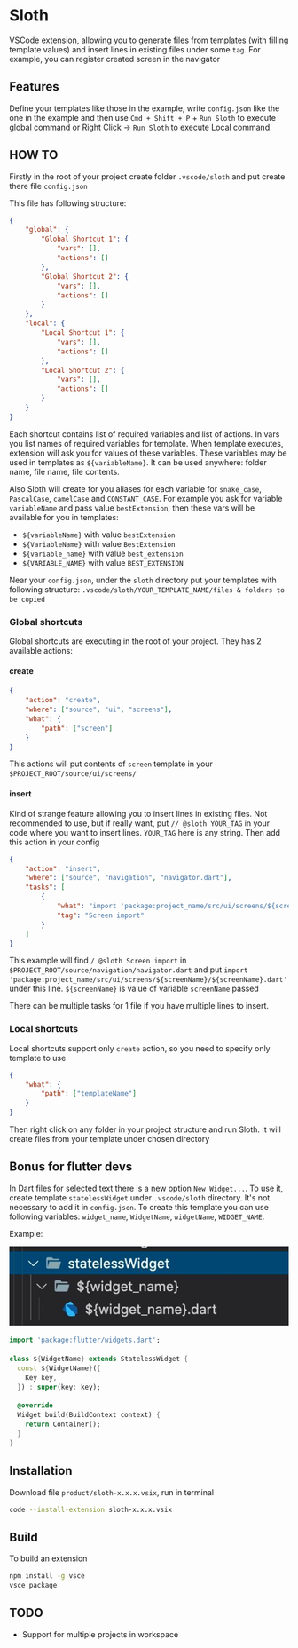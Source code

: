 # Sloth

VSCode extension, allowing you to generate files from templates (with filling template values) and insert lines in existing files under some `tag`. For example, you can register created screen in the navigator

## Features

Define your templates like those in the example, write `config.json` like the one in the example and then use `Cmd + Shift + P` + `Run Sloth` to execute global command or Right Click -> `Run Sloth` to execute Local command.

## HOW TO

Firstly in the root of your project create folder `.vscode/sloth` and put create there file `config.json`

This file has following structure:
```json
{
    "global": {
        "Global Shortcut 1": {
            "vars": [],
            "actions": []
        },
        "Global Shortcut 2": {
            "vars": [],
            "actions": []
        }
    },
    "local": {
        "Local Shortcut 1": {
            "vars": [],
            "actions": []
        },
        "Local Shortcut 2": {
            "vars": [],
            "actions": []
        }
    }
}
```

Each shortcut contains list of required variables and list of actions. In vars you list names of required variables for template. When template executes, extension will ask you for values of these variables. These variables may be used in templates as `${variableName}`. It can be used anywhere: folder name, file name, file contents.

Also Sloth will create for you aliases for each variable for `snake_case`, `PascalCase`, `camelCase` and `CONSTANT_CASE`.
For example you ask for variable `variableName` and pass value `bestExtension`, then these vars will be available for you in templates:
- `${variableName}` with value `bestExtension`
- `${VariableName}` with value `BestExtension`
- `${variable_name}` with value `best_extension`
- `${VARIABLE_NAME}` with value `BEST_EXTENSION`

Near your `config.json`, under the `sloth` directory put your templates with following structure: `.vscode/sloth/YOUR_TEMPLATE_NAME/files & folders to be copied`

### Global shortcuts

Global shortcuts are executing in the root of your project. They has 2 available actions:

#### create

```json
{
    "action": "create",
    "where": ["source", "ui", "screens"],
    "what": {
        "path": ["screen"]
    }
}
```

This actions will put contents of `screen` template in your `$PROJECT_ROOT/source/ui/screens/`

#### insert

Kind of strange feature allowing you to insert lines in existing files. Not recommended to use, but if really want, put `// @sloth YOUR_TAG` in your code where you want to insert lines. `YOUR_TAG` here is any string. Then add this action in your config

```json
{
    "action": "insert",
    "where": ["source", "navigation", "navigator.dart"],
    "tasks": [
        {
            "what": "import 'package:project_name/src/ui/screens/${screenName}/${screenName}.dart'",
            "tag": "Screen import"
        }
    ]
}
```

This example will find `/ @sloth Screen import` in `$PROJECT_ROOT/source/navigation/navigator.dart` and put `import 'package:project_name/src/ui/screens/${screenName}/${screenName}.dart'` under this line. `${screenName}` is value of variable `screenName` passed 

There can be multiple tasks for 1 file if you have multiple lines to insert.

### Local shortcuts

Local shortcuts support only `create` action, so you need to specify only template to use 

```json
{
    "what": {
        "path": ["templateName"]
    }
}
```

Then right click on any folder in your project structure and run Sloth. It will create files from your template under chosen directory

## Bonus for flutter devs

In Dart files for selected text there is a new option `New Widget...`. To use it, create template `statelessWidget` under `.vscode/sloth` directory. It's not necessary to add it in `config.json`. To create this template you can use following variables: `widget_name`, `WidgetName`, `widgetName`, `WIDGET_NAME`.

Example:

![statelessWidget example](images/statelessWidget.jpeg)

```dart
import 'package:flutter/widgets.dart';

class ${WidgetName} extends StatelessWidget {
  const ${WidgetName}({
    Key key,
  }) : super(key: key);

  @override
  Widget build(BuildContext context) {
    return Container();
  }
}
```


## Installation

Download file `product/sloth-x.x.x.vsix`, run in terminal

```sh
code --install-extension sloth-x.x.x.vsix
```

## Build

To build an extension

```sh
npm install -g vsce
vsce package
```

## TODO
- Support for multiple projects in workspace
